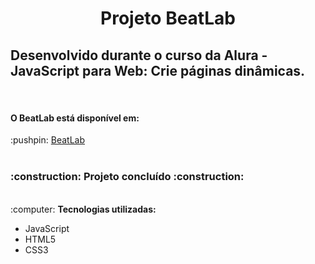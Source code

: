 <h1 align="center"> Projeto BeatLab </h1>
<h2> Desenvolvido durante o curso da Alura - JavaScript para Web: Crie páginas dinâmicas.</h2>
<br/> 
<h4> O BeatLab está disponível em: </h4>
:pushpin: <a href="https://beat-lab-alpha.vercel.app/" target="_blank">BeatLab</a>
<br/> 
<br/> 
<h3>:construction: Projeto concluído :construction:</h2>
<br/> 
<div>
:computer: <strong>Tecnologias utilizadas: </strong>
<ul>
<li>JavaScript</li>
<li>HTML5</li>
<li>CSS3</li>
</ul>
</div>
